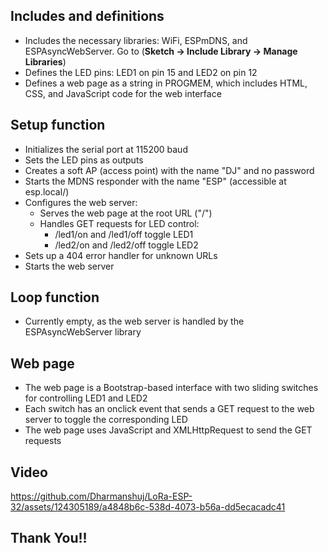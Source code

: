 ## Includes and definitions

- Includes the necessary libraries: WiFi, ESPmDNS, and ESPAsyncWebServer. Go to (**Sketch -> Include Library -> Manage Libraries**)
- Defines the LED pins: LED1 on pin 15 and LED2 on pin 12
- Defines a web page as a string in PROGMEM, which includes HTML, CSS, and JavaScript code for the web interface

## Setup function

- Initializes the serial port at 115200 baud
- Sets the LED pins as outputs
- Creates a soft AP (access point) with the name "DJ" and no password
- Starts the MDNS responder with the name "ESP" (accessible at esp.local/)
- Configures the web server:
  - Serves the web page at the root URL ("/")
  - Handles GET requests for LED control:
    - /led1/on and /led1/off toggle LED1
    - /led2/on and /led2/off toggle LED2
- Sets up a 404 error handler for unknown URLs
- Starts the web server

## Loop function

- Currently empty, as the web server is handled by the ESPAsyncWebServer library

## Web page

- The web page is a Bootstrap-based interface with two sliding switches for controlling LED1 and LED2
- Each switch has an onclick event that sends a GET request to the web server to toggle the corresponding LED
- The web page uses JavaScript and XMLHttpRequest to send the GET requests

## Video

https://github.com/Dharmanshuj/LoRa-ESP-32/assets/124305189/a4848b6c-538d-4073-b56a-dd5ecacadc41

## Thank You!!
